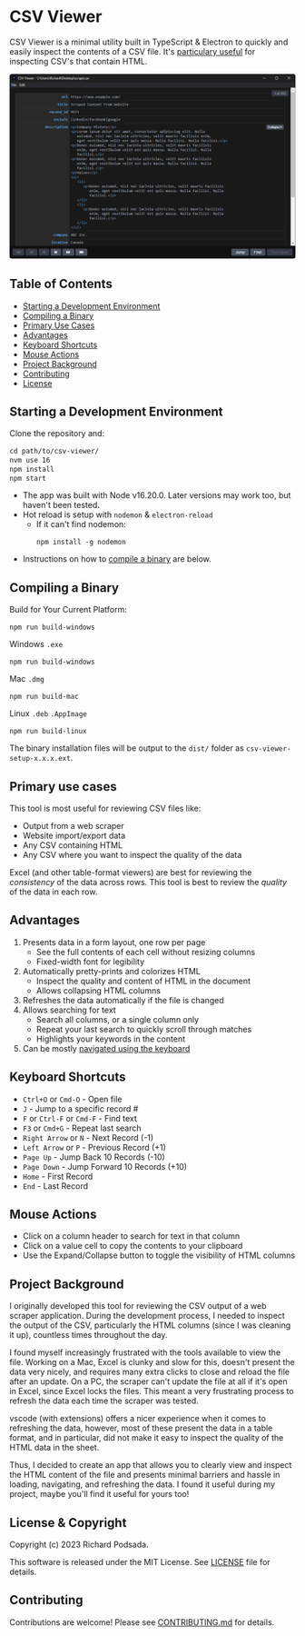 # CSV Viewer

CSV Viewer is a minimal utility built in TypeScript & Electron to quickly and easily inspect the contents
of a CSV file. It's [particulary useful](#primary-use-cases) for inspecting CSV's that contain HTML.

![Application Screenshot](https://github.com/rpodsada/csv-viewer/blob/development/screenshot/screenshot.png?raw=true)

## Table of Contents

- [Starting a Development Environment](#starting-a-development-environment)
- [Compiling a Binary](#compiling-a-binary)
- [Primary Use Cases](#primary-use-cases)
- [Advantages](#advantages)
- [Keyboard Shortcuts](#keyboard-shortcuts)
- [Mouse Actions](#mouse-actions)
- [Project Background](#project-background)
- [Contributing](#contributing)
- [License](#license)

## Starting a Development Environment

Clone the repository and:
```
cd path/to/csv-viewer/
nvm use 16
npm install
npm start
```
- The app was built with Node v16.20.0. Later versions may work too, but haven't been tested.
- Hot reload is setup with `nodemon` & `electron-reload`
    - If it can't find nodemon:
        ```
        npm install -g nodemon
        ```
- Instructions on how to [compile a binary](#compiling-a-binary) are below.

## Compiling a Binary

Build for Your Current Platform:
```
npm run build-windows
```
Windows `.exe`
```
npm run build-windows
```
Mac `.dmg`
```
npm run build-mac
```
Linux `.deb` `.AppImage`
```
npm run build-linux
```
The binary installation files will be output to the `dist/` folder as `csv-viewer-setup-x.x.x.ext`.

## Primary use cases

This tool is most useful for reviewing CSV files like:
- Output from a web scraper
- Website import/export data
- Any CSV containing HTML
- Any CSV where you want to inspect the quality of the data

Excel (and other table-format viewers) are best for reviewing the _consistency_ of the data across rows. 
This tool is best to review the _quality_ of the data in each row.

## Advantages

1. Presents data in a form layout, one row per page
    - See the full contents of each cell without resizing columns
    - Fixed-width font for legibility
2. Automatically pretty-prints and colorizes HTML
    - Inspect the quality and content of HTML in the document
    - Allows collapsing HTML columns    
3. Refreshes the data automatically if the file is changed
4. Allows searching for text
    - Search all columns, or a single column only
    - Repeat your last search to quickly scroll through matches
    - Highlights your keywords in the content
6. Can be mostly [navigated using the keyboard](#keyboard-shortcuts)

## Keyboard Shortcuts 

- `Ctrl+O` or `Cmd-O` - Open file
- `J` - Jump to a specific record #   
- `F` or `Ctrl-F` or `Cmd-F` - Find text
- `F3` or `Cmd+G` - Repeat last search
- `Right Arrow` or `N` - Next Record (-1)
- `Left Arrow` or `P` - Previous Record (+1)
- `Page Up` - Jump Back 10 Records (-10)
- `Page Down` - Jump Forward 10 Records (+10)
- `Home` - First Record
- `End` - Last Record

## Mouse Actions

- Click on a column header to search for text in that column
- Click on a value cell to copy the contents to your clipboard
- Use the Expand/Collapse button to toggle the visibility of HTML columns

## Project Background 

I originally developed this tool for reviewing the CSV output of a web scraper application. During the development process, I needed to inspect the output of the CSV, particularly the HTML columns (since I was cleaning it up), countless times throughout the day.

I found myself increasingly frustrated with the tools available to view the file. Working on a Mac, Excel is clunky and slow for this, doesn't present the data very nicely, and requires many extra clicks to close and reload the file after an update. On a PC, the scraper can't update the file at all if it's open in Excel, since Excel locks the files. This meant a very frustrating process to refresh the data each time the scraper was tested.

vscode (with extensions) offers a nicer experience when it comes to refreshing the data, however, most of these present the data in a table format, and in particular, did not make it easy to inspect the quality of the HTML data in the sheet.

Thus, I decided to create an app that allows you to clearly view and inspect the HTML content of the file and presents minimal barriers and hassle in loading, navigating, and refreshing the data. I found it useful during my project, maybe you'll find it useful for yours too!

## License & Copyright

Copyright (c) 2023 Richard Podsada.

This software is released under the MIT License. See [LICENSE](LICENSE.txt) file 
for details.

## Contributing

Contributions are welcome! Please see [CONTRIBUTING.md](CONTRIBUTING.md) for details.

